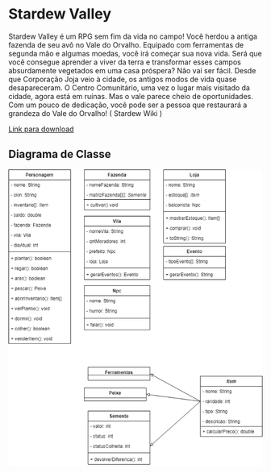 # Stardew Valley

Stardew Valley é um RPG sem fim da vida no campo! Você herdou a antiga fazenda de seu avô no Vale do Orvalho. Equipado com ferramentas de segunda mão e algumas moedas, você irá começar sua nova vida. Será que você consegue aprender a viver da terra e transformar esses campos absurdamente vegetados em uma casa próspera? Não vai ser fácil. Desde que Corporação Joja veio à cidade, os antigos modos de vida quase desapareceram. O Centro Comunitário, uma vez o lugar mais visitado da cidade, agora está em ruínas. Mas o vale parece cheio de oportunidades. Com um pouco de dedicação, você pode ser a pessoa que restaurará a grandeza do Vale do Orvalho! ( Stardew Wiki )

[Link para download](https://store.steampowered.com/agecheck/app/413150/?l=brazilian)

## Diagrama de Classe

![Diagrama de classe](/diagram.drawio.png)